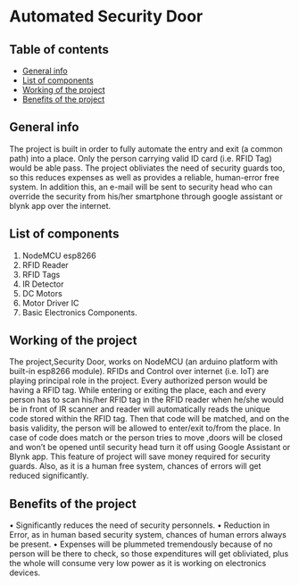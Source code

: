 # Automated Security Door

## Table of contents
* [General info](#general-info)
* [List of components](#list-of-components)
* [Working of the project](#working-of-the-project)
* [Benefits of the project](#benefits-of-the-project)

## General info

The project is built in order to fully automate the entry and exit (a common path) into a place. Only the person carrying valid ID card (i.e. RFID Tag) would be able pass.  The project obliviates the need of security guards too, so this reduces expenses as well as provides a reliable, human-error free system. In addition this, an e-mail will be sent to security head who can override the security from his/her smartphone through google assistant or blynk app over the internet.

## List of components

1.	NodeMCU esp8266
2.	RFID Reader
3.	RFID Tags
4.	IR Detector
5.	DC Motors
6.	Motor Driver IC
7.	Basic Electronics Components.

## Working of the project

The project,Security Door, works on NodeMCU (an arduino platform with built-in esp8266 module). RFIDs and Control over internet (i.e. IoT) are playing principal role in the project. Every authorized person would be having a RFID tag. While entering or exiting the place, each and every person has to scan his/her RFID tag in the RFID reader when he/she would be in front of IR scanner and reader will automatically reads the unique code stored within the RFID tag. Then that code will be matched, and on the basis validity, the person will be allowed to enter/exit to/from the place. In case of code does match or the person tries to move ,doors will be closed and won’t be opened until security head turn it off using Google Assistant or Blynk app.
This feature of project will save money required for security guards. Also, as it is a human free system, chances of errors will get reduced significantly. 

## Benefits of the project

•	Significantly reduces the need of security personnels.
•	Reduction in Error, as in human based security system, chances of human errors always be present.
•	Expenses will be plummeted tremendously because of no person will be there to check, so those expenditures will get obliviated, plus the whole will consume very low power as it is working on electronics devices.
